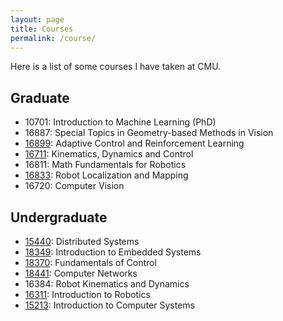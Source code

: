 ```yaml
---
layout: page
title: Courses
permalink: /course/
---
```


Here is a list of some courses I have taken at CMU.
## Graduate
* 10701: Introduction to Machine Learning (PhD)
* 16887: Special Topics in Geometry-based Methods in Vision
* [16899](http://www.cs.cmu.edu/~cliu6/acrl.html): Adaptive Control and Reinforcement Learning
* [16711](https://www.cs.cmu.edu/~hgeyer/Teaching_16-711.html): Kinematics, Dynamics and Control
* 16811: Math Fundamentals for Robotics
* [16833](https://www.cs.cmu.edu/~kaess/teaching/16833/Fall2019/): Robot Localization and Mapping
* 16720: Computer Vision

## Undergraduate
* [15440](https://www.andrew.cmu.edu/course/15-440/): Distributed Systems
* [18349](https://courses.ece.cmu.edu/18349): Introduction to Embedded Systems
* [18370](https://courses.ece.cmu.edu/18370): Fundamentals of Control
* [18441](https://courses.ece.cmu.edu/18441): Computer Networks
* 16384: Robot Kinematics and Dynamics
* [16311](https://www.cs.cmu.edu/afs/cs.cmu.edu/academic/class/16311/www/s17/index.html): Introduction to Robotics
* [15213](https://csd.cmu.edu/course-profiles/15-213-Introduction-to-Computer-Systems): Introduction to Computer Systems
